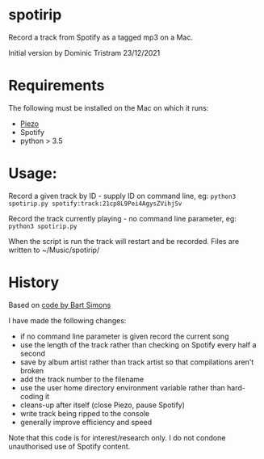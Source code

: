 # spotirip
Record a track from Spotify as a tagged mp3 on a Mac.

Initial version by Dominic Tristram 23/12/2021

# Requirements
The following must be installed on the Mac on which it runs:

- [Piezo](https://rogueamoeba.com/piezo/)
- Spotify
- python > 3.5

# Usage:

Record a given track by ID - supply ID on command line, eg:
`python3 spotirip.py spotify:track:21cp8L9Pei4AgysZVihjSv`

Record the track currently playing - no command line parameter, eg:
`python3 spotirip.py`

When the script is run the track will restart and be recorded. Files are written to ~/Music/spotirip/

# History
Based on [code by Bart Simons](https://bartsimons.me/ripping-spotify-songs-on-macos/)

I have made the following changes:
   - if no command line parameter is given record the current song
   - use the length of the track rather than checking on Spotify every half a second
   - save by album artist rather than track artist so that compilations aren't broken
   - add the track number to the filename
   - use the user home directory environment variable rather than hard-coding it
   - cleans-up after itself (close Piezo, pause Spotify)
   - write track being ripped to the console
   - generally improve efficiency and speed
 
Note that this code is for interest/research only. I do not condone unauthorised use of Spotify content.
